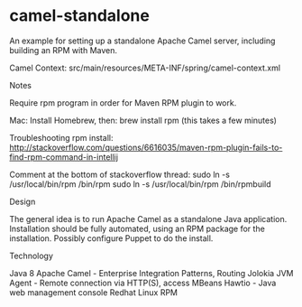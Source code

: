 # camel-standalone
An example for setting up a standalone Apache Camel server, including building an RPM with Maven.

Camel Context: src/main/resources/META-INF/spring/camel-context.xml

Notes

Require rpm program in order for Maven RPM plugin to work.

Mac: Install Homebrew, then: brew install rpm (this takes a few minutes)

Troubleshooting rpm install:
http://stackoverflow.com/questions/6616035/maven-rpm-plugin-fails-to-find-rpm-command-in-intellij

Comment at the bottom of stackoverflow thread:
sudo ln -s /usr/local/bin/rpm /bin/rpm
sudo ln -s /usr/local/bin/rpm /bin/rpmbuild

Design

The general idea is to run Apache Camel as a standalone Java application.
Installation should be fully automated, using an RPM package for the installation. Possibly configure Puppet to do the install.

Technology

Java 8
Apache Camel - Enterprise Integration Patterns, Routing
Jolokia JVM Agent - Remote connection via HTTP(S), access MBeans
Hawtio - Java web management console
Redhat Linux
RPM
